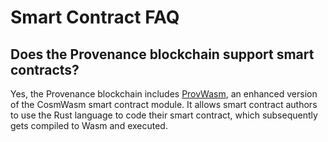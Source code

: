 # Smart Contract FAQ

## Does the Provenance blockchain support smart contracts? <a id="does-the-provenance-blockchain-support-smart-contracts"></a>

Yes, the Provenance blockchain includes [ProvWasm](../../modules/provwasm-smart-contracts.md), an enhanced version of the CosmWasm smart contract module. It allows smart contract authors to use the Rust language to code their smart contract, which subsequently gets compiled to Wasm and executed.

##  <a id="can-a-contract-pay-for-its-execution"></a>

